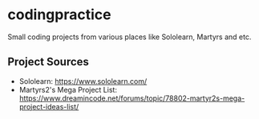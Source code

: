 # codingpractice
Small coding projects from various places like Sololearn, Martyrs and etc.

## Project Sources
* Sololearn: https://www.sololearn.com/
* Martyrs2's Mega Project List: https://www.dreamincode.net/forums/topic/78802-martyr2s-mega-project-ideas-list/
